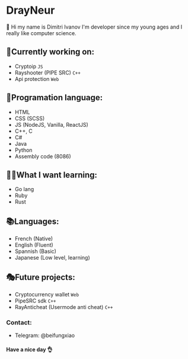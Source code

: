 # DrayNeur
👋 Hi my name is Dimitri Ivanov I'm developer since my young ages and I really like computer science.

## 🎈Currently working on:
- Cryptoip `JS`
- Rayshooter (PIPE SRC) `C++`
- Api protection `Web`

## 🥇Programation language:
- HTML
- CSS (SCSS)
- JS (NodeJS, Vanilla, ReactJS)
- C++, C
- C#
- Java
- Python
- Assembly code (8086)

## 👨‍🎓What I want learning:
- Go lang
- Ruby
- Rust

## 📚Languages:
- French (Native)
- English (Fluent)
- Spannish (Basic)
- Japanese (Low level, learning)

## 🎭Future projects:
- Cryptocurrency wallet `Web`
- PipeSRC sdk `C++`
- RayAnticheat (Usermode anti cheat) `C++`

### Contact:
- Telegram: @beifungxiao

#### Have a nice day 👌
